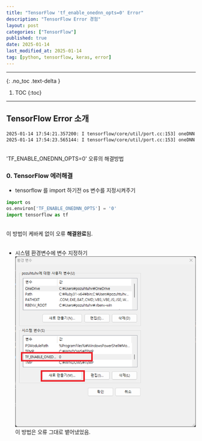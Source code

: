 ```yaml
---
title: "TensorFlow 'tf_enable_onednn_opts=0' Error"
description: "TensorFlow Error 경험"
layout: post
categories: ["TensorFlow"]
published: true
date: 2025-01-14
last_modified_at: 2025-01-14
tag: [python, tensorflow, keras, error]
---
```

---
{: .no_toc .text-delta }

1. TOC
{:toc}
---

<!-- 글의 제목은 ##
    나머지 큰 제목은 ###
    이후 나머지는 3개이상 -->

## TensorFlow Error 소개
```bash
2025-01-14 17:54:21.357200: I tensorflow/core/util/port.cc:153] oneDNN custom operations are on. You may see slightly different numerical results due to floating-point round-off errors from different computation orders. To turn them off, set the environment variable `TF_ENABLE_ONEDNN_OPTS=0`.
2025-01-14 17:54:23.565144: I tensorflow/core/util/port.cc:153] oneDNN custom operations are on. You may see slightly different numerical results due to floating-point round-off errors from different computation orders. To turn them off, set the environment variable `TF_ENABLE_ONEDNN_OPTS=0`.
```
<br>
'TF_ENABLE_ONEDNN_OPTS=0' 오류의 해결방법
<br>

### 0. TensorFlow 에러해결

- tensorflow 를 import 하기전 os 변수를 지정시켜주기
```python
import os
os.environ['TF_ENABLE_ONEDNN_OPTS'] = '0'
import tensorflow as tf
```
<br>
이 방법이 케바케 없이 오류 <b>해결완료</b>됨.<br>
<br>

- 시스템 환경변수에 변수 지정하기
![error-1](/assets/img/2025-01-14-tensorflow-error-1.png)<br>
이 방법은 오류 그대로 뱉어냈었음.<br>
<br>